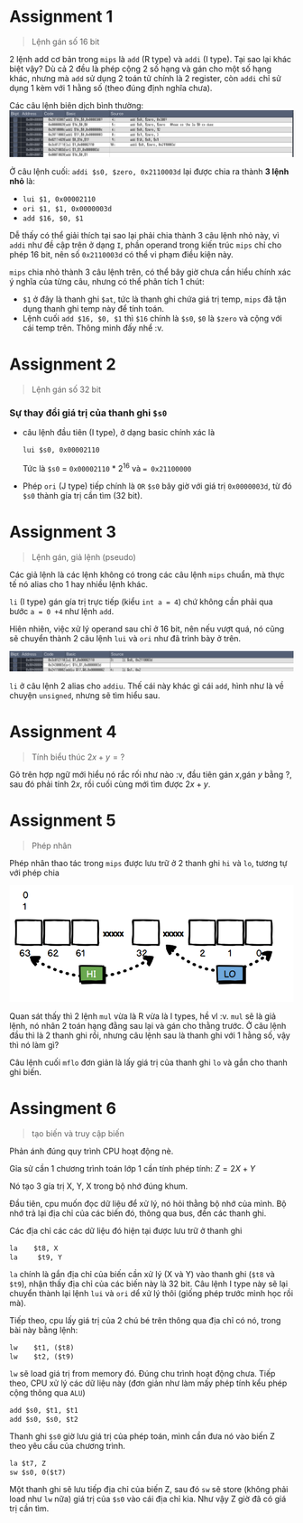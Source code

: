# Assignment 1

> Lệnh gán số 16 bit

2 lệnh add cơ bản trong `mips` là `add` (R type) và `addi` (I type). Tại sao lại khác biệt vậy? Dù cả 2 đều là phép cộng 2 số hạng và gán cho một số hạng khác, nhưng mà `add` sử dụng 2 toán tử chính là 2 register, còn `addi` chỉ sử dụng 1 kèm với 1 hằng số (theo đúng định nghĩa chưa).

Các câu lệnh biên dịch bình thường:
![!](../pic/2022.04.16-10.26.14.screenshot.png)

Ở câu lệnh cuối: `addi $s0, $zero, 0x2110003d` lại được chia ra thành **3 lệnh nhỏ** là:

+ `lui $1, 0x00002110` 
+ `ori $1, $1, 0x0000003d`
+ `add $16, $0, $1` 

Dễ thấy có thể giải thích tại sao lại phải chia thành 3 câu lệnh nhỏ này, vì `addi` như đề cập trên ở dạng `I`, phần operand trong kiến trúc `mips` chỉ cho phép 16 bit, nên số `0x2110003d` có thể vi phạm điều kiện này.

`mips` chia nhỏ thành 3 câu lệnh trên, có thể bây giờ chưa cần hiểu chính xác ý nghĩa của từng câu, nhưng có thể phân tích 1 chút:

+ `$1` ở đây là thanh ghi `$at`, tức là thanh ghi chứa giá trị temp, `mips` đã tận dụng thanh ghi temp này để tính toán.
+ Lệnh cuối `add $16, $0, $1` thì `$16` chính là `$s0`, `$0` là `$zero` và cộng với cái temp trên. Thông minh đấy nhể :v.

# Assignment 2

> Lệnh gán số 32 bit

### Sự thay đổi giá trị của thanh ghi `$s0`

+ câu lệnh đầu tiên (I type), ở dạng basic chính xác là 
  
  ```
  lui $s0, 0x00002110 
  ```
  
    Tức là `$s0` = `0x00002110` * $2^{16}$ và `= 0x21100000`

+ Phép `ori` (J type) tiếp chính là `OR` `$s0` bây giờ với giá trị `0x0000003d`, từ đó `$s0` thành gía trị cần tìm (32 bit). 

# Assignment 3

> Lệnh gán, giả lệnh (pseudo)

Các giả lệnh là các lệnh không có trong các câu lệnh `mips` chuẩn, mà thực tế nó alias cho 1 hay nhiều lệnh khác. 

`li` (I type) gán gía trị trực tiếp (kiểu `int a = 4`) chứ không cần phải qua bước `a = 0 +4` như lệnh `add`. 

Hiên nhiên, việc xử lý operand sau chỉ ở 16 bit, nên nếu vượt quá, nó cũng sẽ chuyển thành 2 câu lệnh `lui` và `ori` như đã trình bày ở trên. 

![!](../pic/2022.04.16-10.57.34.screenshot.png)

`li` ở câu lệnh 2 alias cho `addiu`. Thế cái này khác gì cái `add`, hình như là về chuyện `unsigned`, nhưng sẽ tìm hiểu sau.

# Assignment 4

> Tính biểu thúc $2x + y = ?$

Gõ trên hợp ngữ mới hiểu nó rắc rối như nào :v, đầu tiên gán $x$,gán $y$ bằng ?, sau đó phải tính $2x$, rồi cuối cùng mới tìm được $2x+y$. 

# Assignment 5

> Phép nhân

Phép nhân thao tác trong `mips` được lưu trữ ở 2 thanh ghi `hi` và `lo`, tương tự với phép chia

![!](../pic/2022.04.16-15.00.03.screenshot.png)

Quan sát thấy thì 2 lệnh `mul` vừa là R vừa là I types, hề vl :v.  `mul` sẽ là giả lệnh, nó nhân 2 toán hạng đằng sau lại và gán cho thằng trước. Ở câu lệnh đầu thì là 2 thanh ghi rồi, nhưng câu lệnh sau là thanh ghi với 1 hằng số, vậy thì nó làm gì?

Câu lệnh cuối `mflo` đơn giản là lấy giá trị của thanh ghi `lo` và gắn cho thanh ghi biến. 

# Assingment 6

> tạo biến và truy cập biến

Phản ánh đúng quy trình CPU hoạt động nè. 

Gỉa sử cần 1 chương trình toán lớp 1 cần tính phép tính: $Z = 2X + Y$

Nó tạo 3 gía trị X, Y, X trong bộ nhớ đúng khum.

Đầu tiên, cpu muốn đọc dữ liệu để xử lý, nó hỏi thằng bộ nhớ của mình. Bộ nhớ trả lại địa chỉ của các biến đó, thông qua bus, đến các thanh ghi.

Các địa chỉ các các dữ liệu đó hiện tại được lưu trữ ở thanh ghi

```
la    $t8, X
la     $t9, Y
```

`la` chính là gắn địa chỉ của biến cần xử lý (X và Y) vào thanh ghi (`$t8` và `$t9`), nhận thấy địa chỉ của các biến này là 32 bit. Câu lệnh I type này sẽ lại chuyển thành lại lệnh `lui` và `ori` dể xử lý thôi (giống phép trước mình học rồi mà). 

Tiếp theo, cpu lấy giá trị của 2 chú bé trên thông qua địa chỉ có nó, trong bài này bằng lệnh:

```
lw    $t1, ($t8)
lw    $t2, ($t9)
```

`lw` sẽ load giá trị from memory đó. Đúng chu trình hoạt động chưa. Tiếp theo, CPU xử lý các dữ liệu này (đơn giản như làm mấy phép tính kểu phép cộng thông qua `ALU`) 

```
add $s0, $t1, $t1
add $s0, $s0, $t2
```

Thanh ghi `$s0` giờ lưu giá trị của phép toán, mình cần đưa nó vào biến Z theo yêu cầu của chương trình. 

```
la $t7, Z
sw $s0, 0($t7)
```

Một thanh ghi sẽ lưu tiếp địa chỉ của biến Z, sau đó `sw` sẽ store (không phải load như `lw` nữa) giá trị của `$s0` vào cái địa chỉ kia. Như vậy Z giờ đã có giá trị cần tìm. 
